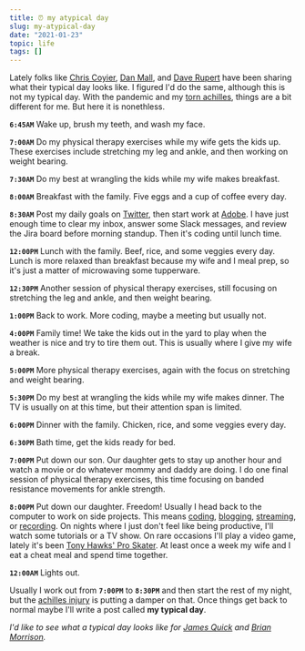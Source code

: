```yaml
---
title: ⏰ my atypical day
slug: my-atypical-day
date: "2021-01-23"
topic: life
tags: []
---
```


Lately folks like [Chris Coyier][chris-coyier], [Dan Mall][dan-mall], and [Dave Rupert][dave-rupert] have been sharing what their typical day looks like. I figured I'd do the same, although this is not my typical day. With the pandemic and my [torn achilles][achilles], things are a bit different for me. But here it is nonethless.

**`6:45AM`** Wake up, brush my teeth, and wash my face.

**`7:00AM`** Do my physical therapy exercises while my wife gets the kids up. These exercises include stretching my leg and ankle, and then working on weight bearing.

**`7:30AM`** Do my best at wrangling the kids while my wife makes breakfast.

**`8:00AM`** Breakfast with the family. Five eggs and a cup of coffee every day.

**`8:30AM`** Post my daily goals on [Twitter][twitter], then start work at [Adobe][adobe]. I have just enough time to clear my inbox, answer some Slack messages, and review the Jira board before morning standup. Then it's coding until lunch time.

**`12:00PM`** Lunch with the family. Beef, rice, and some veggies every day. Lunch is more relaxed than breakfast because my wife and I meal prep, so it's just a matter of microwaving some tupperware.

**`12:30PM`** Another session of physical therapy exercises, still focusing on stretching the leg and ankle, and then weight bearing.

**`1:00PM`** Back to work. More coding, maybe a meeting but usually not.

**`4:00PM`** Family time! We take the kids out in the yard to play when the weather is nice and try to tire them out. This is usually where I give my wife a break.

**`5:00PM`** More physical therapy exercises, again with the focus on stretching and weight bearing.

**`5:30PM`** Do my best at wrangling the kids while my wife makes dinner. The TV is usually on at this time, but their attention span is limited.

**`6:00PM`** Dinner with the family. Chicken, rice, and some veggies every day.

**`6:30PM`** Bath time, get the kids ready for bed.

**`7:00PM`** Put down our son. Our daughter gets to stay up another hour and watch a movie or do whatever mommy and daddy are doing. I do one final session of physical therapy exercises, this time focusing on banded resistance movements for ankle strength.

**`8:00PM`** Put down our daughter. Freedom! Usually I head back to the computer to work on side projects. This means [coding][github], [blogging][website], [streaming][twitch], or [recording][youtube]. On nights where I just don't feel like being productive, I'll watch some tutorials or a TV show. On rare occasions I'll play a video game, lately it's been [Tony Hawks' Pro Skater][thps]. At least once a week my wife and I eat a cheat meal and spend time together.

**`12:00AM`** Lights out.

Usually I work out from **`7:00PM`** to **`8:30PM`** and then start the rest of my night, but the [achilles injury][achilles] is putting a damper on that. Once things get back to normal maybe I'll write a post called **my typical day**.

_I'd like to see what a typical day looks like for [James Quick][james-quick] and [Brian Morrison][brian-morrison]._

[github]: https://github.com/bradgarropy
[website]: https://bradgarropy.com/blog
[twitch]: https://twitch.tv/bradgarropy
[youtube]: https://youtube.com/bradgarropy
[thps]: https://www.tonyhawkthegame.com
[adobe]: https://www.adobe.com
[twitter]: https://twitter.com/bradgarropy
[achilles]: https://www.instagram.com/stories/highlights/18178341115045580
[chris-coyier]: https://chriscoyier.net/2021/01/08/my-typical-day
[dan-mall]: https://danmall.me/articles/my-typical-day
[dave-rupert]: https://daverupert.com/2021/01/my-typical-day
[james-quick]: https://www.jamesqquick.com
[brian-morrison]: https://brianmorrison.me
